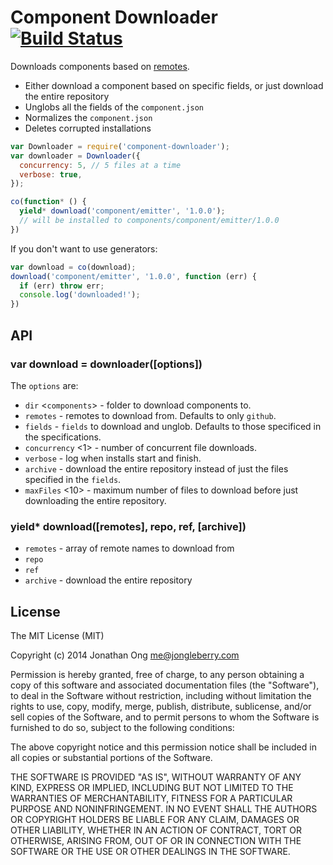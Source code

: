 # Component Downloader [![Build Status](https://travis-ci.org/componentjs/downloader.js.svg?branch=master)](https://travis-ci.org/componentjs/downloader.js)

Downloads components based on [remotes](https://github.com/component/remotes.js).

- Either download a component based on specific fields, or just download the entire repository
- Unglobs all the fields of the `component.json`
- Normalizes the `component.json`
- Deletes corrupted installations

```js
var Downloader = require('component-downloader');
var downloader = Downloader({
  concurrency: 5, // 5 files at a time
  verbose: true,
});

co(function* () {
  yield* download('component/emitter', '1.0.0');
  // will be installed to components/component/emitter/1.0.0
})
```

If you don't want to use generators:

```js
var download = co(download);
download('component/emitter', '1.0.0', function (err) {
  if (err) throw err;
  console.log('downloaded!');
})
```

## API

### var download = downloader([options])

The `options` are:

- `dir` <`components`> - folder to download components to.
- `remotes` - remotes to download from. Defaults to only `github`.
- `fields` - `fields` to download and unglob. Defaults to those specificed in the specifications.
- `concurrency` <1> - number of concurrent file downloads.
- `verbose` <false> - log when installs start and finish.
- `archive` <archive> - download the entire repository instead of just the files specified in the `fields`.
- `maxFiles` <10> - maximum number of files to download before just downloading the entire repository.

### yield* download([remotes], repo, ref, [archive])

- `remotes` - array of remote names to download from
- `repo`
- `ref`
- `archive` - download the entire repository

## License

The MIT License (MIT)

Copyright (c) 2014 Jonathan Ong me@jongleberry.com

Permission is hereby granted, free of charge, to any person obtaining a copy
of this software and associated documentation files (the "Software"), to deal
in the Software without restriction, including without limitation the rights
to use, copy, modify, merge, publish, distribute, sublicense, and/or sell
copies of the Software, and to permit persons to whom the Software is
furnished to do so, subject to the following conditions:

The above copyright notice and this permission notice shall be included in
all copies or substantial portions of the Software.

THE SOFTWARE IS PROVIDED "AS IS", WITHOUT WARRANTY OF ANY KIND, EXPRESS OR
IMPLIED, INCLUDING BUT NOT LIMITED TO THE WARRANTIES OF MERCHANTABILITY,
FITNESS FOR A PARTICULAR PURPOSE AND NONINFRINGEMENT. IN NO EVENT SHALL THE
AUTHORS OR COPYRIGHT HOLDERS BE LIABLE FOR ANY CLAIM, DAMAGES OR OTHER
LIABILITY, WHETHER IN AN ACTION OF CONTRACT, TORT OR OTHERWISE, ARISING FROM,
OUT OF OR IN CONNECTION WITH THE SOFTWARE OR THE USE OR OTHER DEALINGS IN
THE SOFTWARE.
